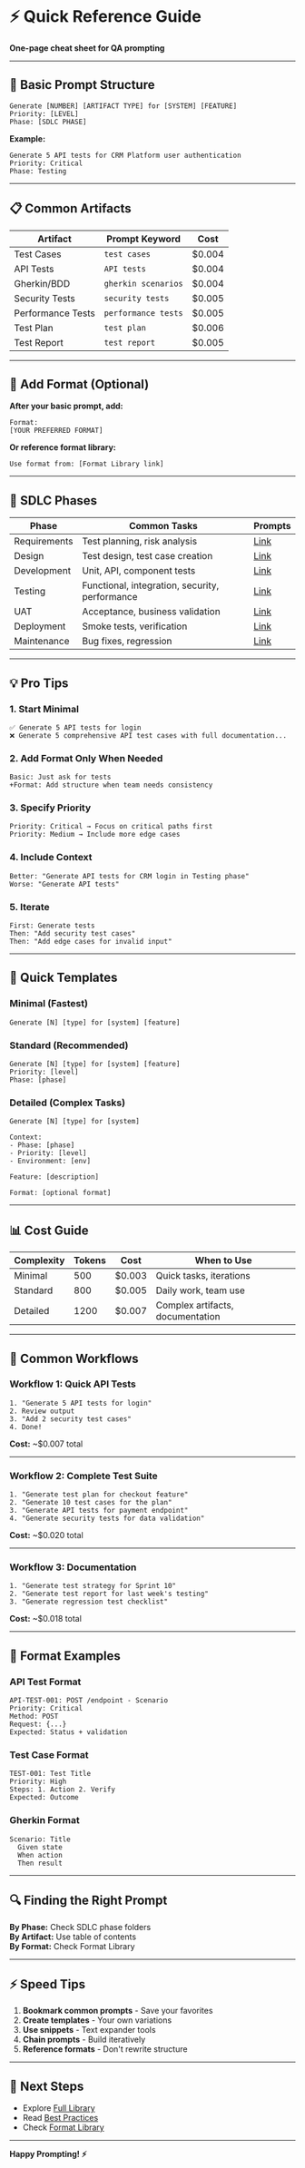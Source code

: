 # ⚡ Quick Reference Guide

**One-page cheat sheet for QA prompting**

---

## 🎯 Basic Prompt Structure

```
Generate [NUMBER] [ARTIFACT TYPE] for [SYSTEM] [FEATURE]
Priority: [LEVEL]
Phase: [SDLC PHASE]
```

**Example:**
```
Generate 5 API tests for CRM Platform user authentication
Priority: Critical
Phase: Testing
```

---

## 📋 Common Artifacts

| Artifact | Prompt Keyword | Cost |
|----------|---------------|------|
| Test Cases | `test cases` | $0.004 |
| API Tests | `API tests` | $0.004 |
| Gherkin/BDD | `gherkin scenarios` | $0.004 |
| Security Tests | `security tests` | $0.005 |
| Performance Tests | `performance tests` | $0.005 |
| Test Plan | `test plan` | $0.006 |
| Test Report | `test report` | $0.005 |

---

## 🎨 Add Format (Optional)

**After your basic prompt, add:**

```
Format:
[YOUR PREFERRED FORMAT]
```

**Or reference format library:**

```
Use format from: [Format Library link]
```

---

## 🔧 SDLC Phases

| Phase | Common Tasks | Prompts |
|-------|-------------|---------|
| Requirements | Test planning, risk analysis | [Link](01-Requirements/) |
| Design | Test design, test case creation | [Link](02-Design/) |
| Development | Unit, API, component tests | [Link](03-Development/) |
| Testing | Functional, integration, security, performance | [Link](04-Testing/) |
| UAT | Acceptance, business validation | [Link](05-UAT/) |
| Deployment | Smoke tests, verification | [Link](06-Deployment/) |
| Maintenance | Bug fixes, regression | [Link](07-Maintenance/) |

---

## 💡 Pro Tips

### 1. Start Minimal
```
✅ Generate 5 API tests for login
❌ Generate 5 comprehensive API test cases with full documentation...
```

### 2. Add Format Only When Needed
```
Basic: Just ask for tests
+Format: Add structure when team needs consistency
```

### 3. Specify Priority
```
Priority: Critical → Focus on critical paths first
Priority: Medium → Include more edge cases
```

### 4. Include Context
```
Better: "Generate API tests for CRM login in Testing phase"
Worse: "Generate API tests"
```

### 5. Iterate
```
First: Generate tests
Then: "Add security test cases"
Then: "Add edge cases for invalid input"
```

---

## 🎯 Quick Templates

### Minimal (Fastest)
```
Generate [N] [type] for [system] [feature]
```

### Standard (Recommended)
```
Generate [N] [type] for [system] [feature]
Priority: [level]
Phase: [phase]
```

### Detailed (Complex Tasks)
```
Generate [N] [type] for [system]

Context:
- Phase: [phase]
- Priority: [level]
- Environment: [env]

Feature: [description]

Format: [optional format]
```

---

## 📊 Cost Guide

| Complexity | Tokens | Cost | When to Use |
|------------|--------|------|-------------|
| Minimal | 500 | $0.003 | Quick tasks, iterations |
| Standard | 800 | $0.005 | Daily work, team use |
| Detailed | 1200 | $0.007 | Complex artifacts, documentation |

---

## 🚀 Common Workflows

### Workflow 1: Quick API Tests
```
1. "Generate 5 API tests for login"
2. Review output
3. "Add 2 security test cases"
4. Done!
```
**Cost:** ~$0.007 total

---

### Workflow 2: Complete Test Suite
```
1. "Generate test plan for checkout feature"
2. "Generate 10 test cases for the plan"
3. "Generate API tests for payment endpoint"
4. "Generate security tests for data validation"
```
**Cost:** ~$0.020 total

---

### Workflow 3: Documentation
```
1. "Generate test strategy for Sprint 10"
2. "Generate test report for last week's testing"
3. "Generate regression test checklist"
```
**Cost:** ~$0.018 total

---

## 🎨 Format Examples

### API Test Format
```
API-TEST-001: POST /endpoint - Scenario
Priority: Critical
Method: POST
Request: {...}
Expected: Status + validation
```

### Test Case Format
```
TEST-001: Test Title
Priority: High
Steps: 1. Action 2. Verify
Expected: Outcome
```

### Gherkin Format
```
Scenario: Title
  Given state
  When action
  Then result
```

---

## 🔍 Finding the Right Prompt

**By Phase:** Check SDLC phase folders  
**By Artifact:** Use table of contents  
**By Format:** Check Format Library  

---

## ⚡ Speed Tips

1. **Bookmark common prompts** - Save your favorites
2. **Create templates** - Your own variations
3. **Use snippets** - Text expander tools
4. **Chain prompts** - Build iteratively
5. **Reference formats** - Don't rewrite structure

---

## 🎯 Next Steps

- Explore [Full Library](00-INDEX.md)
- Read [Best Practices](00-Best-Practices.md)
- Check [Format Library](99-Formats/)

---

**Happy Prompting! ⚡**

